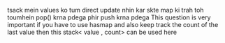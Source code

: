 tsack mein values ko tum direct update nhin kar skte map ki trah toh toumhein  pop() krna pdega  phir push krna pdega
This question is very important if you have to use hasmap and also keep track the count of the last value then this  stack<  value , count> can  be used  here
